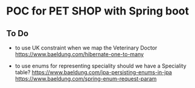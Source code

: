 # POC for PET SHOP with Spring boot

## To Do

- to use UK constraint when we map the Veterinary Doctor
    https://www.baeldung.com/hibernate-one-to-many
  
- to use enums for representing speciality
      should we have a Speciality table?
      https://www.baeldung.com/jpa-persisting-enums-in-jpa
      https://www.baeldung.com/spring-enum-request-param